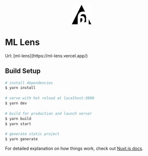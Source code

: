 <p align="center">

<img src="./static/icon.png" width=64>

# ML Lens

</p>

<p>Url: [ml-lens](https://ml-lens.vercel.app/)</p>

## Build Setup

```bash
# install dependencies
$ yarn install

# serve with hot reload at localhost:3000
$ yarn dev

# build for production and launch server
$ yarn build
$ yarn start

# generate static project
$ yarn generate
```

For detailed explanation on how things work, check out [Nuxt.js docs](https://nuxtjs.org).
